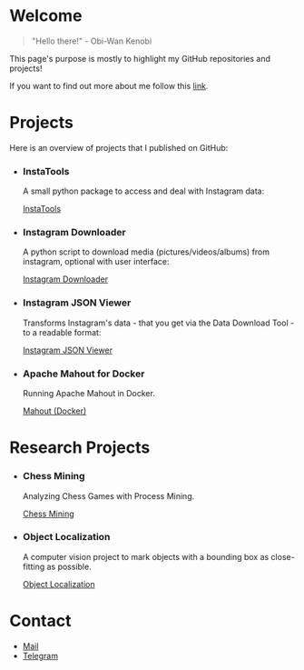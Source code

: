 # Welcome

> "Hello there!"
> \- Obi-Wan Kenobi

This page's purpose is mostly to highlight my GitHub repositories and projects!

If you want to find out more about me follow this [link](https://michabirklbauer.github.io).

# Projects

Here is an overview of projects that I published on GitHub:
  
- ### InstaTools

  A small python package to access and deal with Instagram data:

  [InstaTools](https://michabirklbauer.github.io/instatools/)

- ### Instagram Downloader

  A python script to download media (pictures/videos/albums) from instagram, optional with user interface:

  [Instagram Downloader](https://michabirklbauer.github.io/instagram_downloader/)

- ### Instagram JSON Viewer

  Transforms Instagram's data - that you get via the Data Download Tool - to a readable format:

  [Instagram JSON Viewer](https://michabirklbauer.github.io/instagram_json_viewer/)
  
- ### Apache Mahout for Docker

  Running Apache Mahout in Docker.
  
  [Mahout (Docker)](https://github.com/michabirklbauer/mahout_docker/)
  
# Research Projects

- ### Chess Mining

  Analyzing Chess Games with Process Mining.
  
  [Chess Mining](https://github.com/michabirklbauer/chess_mining/)
  
- ### Object Localization

  A computer vision project to mark objects with a bounding box as close-fitting as possible.
  
  [Object Localization](https://github.com/michabirklbauer/object_localisation/)

# Contact

- [Mail](mailto:micha.birklbauer@gmail.com)
- [Telegram](https://t.me/micha_birklbauer)
